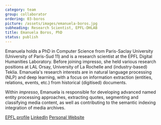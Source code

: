 ```yaml
---
category: team
group: collaborator
ordering: 03-boros
picture: /assets/images/emanuela-boros.jpg
subheading: Research Scientist, EPFL-DHLAB
title: Emanuela Boros, PhD
status: publish
---
```


Emanuela holds a PhD in Computer Science from Paris-Saclay University (University of Paris-Sud 11) and is a research scientist at the EPFL Digital Humanities Laboratory. Before joining impresso, she held various research positions at LAL Orsay, University of La Rochelle and (industry-based) Teklia. Emanuela's research interests are in natural language processing (NLP) and deep learning, with a focus on information extraction (entities, relations, events, etc.) from historical (digitised) documents.

Within *impresso*, Emanuela is responsible for developing advanced named entity processing approaches, extracting quotes, segmenting and classifying media content, as well as contributing to the semantic indexing integration of media archives.

[EPFL profile](https://people.epfl.ch/emanuela.boros?lang=en) [LinkedIn](https://www.linkedin.com/in/emanuelaboros/) [Personal Website](https://emanuelaboros.github.io/)
